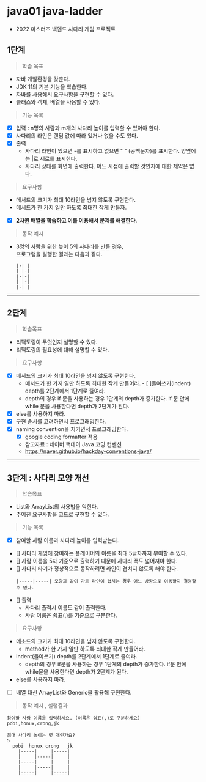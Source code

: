 # java01 java-ladder

- 2022 마스터즈 백엔드 사다리 게임 프로젝트

## 1단계

> 학습 목표

- 자바 개발환경을 갖춘다.
- JDK 11의 기본 기능을 학습한다.
- 자바를 사용해서 요구사항을 구현할 수 있다.
- 클래스와 객체, 배열을 사용할 수 있다.

> 기능 목록

- [x] 입력 : n명의 사람과 m개의 사다리 높이를 입력할 수 있어야 한다.
- [x] 사다리의 라인은 랜덤 값에 따라 있거나 없을 수도 있다.
- [x] 출력
    - 사다리 라인이 있으면 -를 표시하고 없으면 " " (공백문자)를 표시한다. 양옆에는 |로 세로를 표시한다.
    - 사다리 상태를 화면에 출력한다. 어느 시점에 출력할 것인지에 대한 제약은 없다.

> 요구사항

- 메서드의 크기가 최대 10라인을 넘지 않도록 구현한다.
- 메서드가 한 가지 일만 하도록 최대한 작게 만들자.
- [x] **2차원 배열을 학습하고 이를 이용해서 문제를 해결한다.**

> 동작 예시

- 3명의 사람을 위한 높이 5의 사다리를 만들 경우,    
  프로그램을 실행한 결과는 다음과 같다.
  ```
  |-| |
  | |-|
  |-|-|
  | |-|
  |-| |
  ```

___

## 2단계

> 학습목표

- 리팩토링이 무엇인지 설명할 수 있다.
- 리팩토링의 필요성에 대해 설명할 수 있다.

> 요구사항

- [x] 메서드의 크기가 최대 10라인을 넘지 않도록 구현한다.
    - 메서드가 한 가지 일만 하도록 최대한 작게 만들어라. - [ ]들여쓰기(indent) depth를 2단계에서 1단계로 줄여라.
    - depth의 경우 if 문을 사용하는 경우 1단계의 depth가 증가한다. if 문 안에 while 문을 사용한다면 depth가 2단계가 된다.
- [x] else를 사용하지 마라.
- [x] 구현 순서를 고려하면서 프로그래밍한다.
- [x] naming convention을 지키면서 프로그래밍한다.
    - [x] google coding formatter 적용
    - 참고자료 : 네이버 핵데이 Java 코딩 컨벤션
    - https://naver.github.io/hackday-conventions-java/

___

## 3단계 : 사다리 모양 개선

> 학습목표

- List와 ArrayList의 사용법을 익힌다.
- 주어진 요구사항을 코드로 구현할 수 있다.

> 기능 목록

- [x] 참여할 사람 이름과 사다리 높이를 입력받는다.
- [] 사다리 게임에 참여하는 플레이어의 이름을 최대 5글자까지 부여할 수 있다.
- [] 사람 이름을 5자 기준으로 출력하기 때문에 사다리 폭도 넓어져야 한다.
- [] 사다리 타기가 정상적으로 동작하려면 라인이 겹치지 않도록 해야 한다.
  ```
  |-----|-----| 모양과 같이 가로 라인이 겹치는 경우 어느 방향으로 이동할지 결정할 수 없다.
  ```
- [] 출력
    - 사다리 출력시 이름도 같이 출력한다.
    - 사람 이름은 쉼표(,)를 기준으로 구분한다.

> 요구사항

- 메소드의 크기가 최대 10라인을 넘지 않도록 구현한다.
    - method가 한 가지 일만 하도록 최대한 작게 만들어라.
- indent(들여쓰기) depth를 2단계에서 1단계로 줄여라.
    - depth의 경우 if문을 사용하는 경우 1단계의 depth가 증가한다. if문 안에 while문을 사용한다면 depth가 2단계가 된다.
- else를 사용하지 마라.
- [ ] 배열 대신 ArrayList와 Generic을 활용해 구현한다.

> 동작 예시 , 실행결과

  ```
  참여할 사람 이름을 입력하세요. (이름은 쉼표(,)로 구분하세요)
  pobi,honux,crong,jk

  최대 사다리 높이는 몇 개인가요?
  5
    pobi  honux crong   jk
      |-----|     |-----|
      |     |-----|     |
      |-----|     |     |
      |     |-----|     |
      |-----|     |-----|
  
  ```